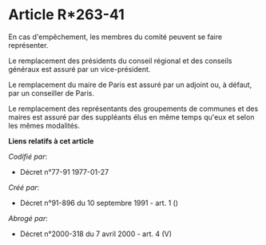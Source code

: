 # Article R*263-41

En cas d'empêchement, les membres du comité peuvent se faire représenter.

Le remplacement des présidents du conseil régional et des conseils généraux est assuré par un vice-président.

Le remplacement du maire de Paris est assuré par un adjoint ou, à défaut, par un conseiller de Paris.

Le remplacement des représentants des groupements de communes et des maires est assuré par des suppléants élus en même temps
qu'eux et selon les mêmes modalités.

**Liens relatifs à cet article**

_Codifié par_:

  - Décret n°77-91 1977-01-27

_Créé par_:

  - Décret n°91-896 du 10 septembre 1991 - art. 1 ()

_Abrogé par_:

  - Décret n°2000-318 du 7 avril 2000 - art. 4 (V)

